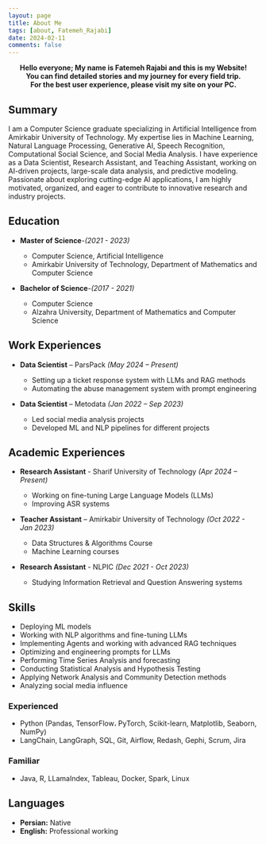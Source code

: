 ```yaml
---
layout: page
title: About Me
tags: [about, Fatemeh_Rajabi]
date: 2024-02-11
comments: false
---
```


<center> <b> Hello everyone; My name is Fatemeh Rajabi and this is my Website! <br> You can find detailed stories and my journey for every field trip. <br> For the best user experience, please visit my site on your PC. </b> </center>

## **Summary**  

I am a Computer Science graduate specializing in Artificial Intelligence from Amirkabir University of Technology. My expertise lies in Machine Learning, Natural Language Processing, Generative AI, Speech Recognition, Computational Social Science, and Social Media Analysis. I have experience as a Data Scientist, Research Assistant, and Teaching Assistant, working on AI-driven projects, large-scale data analysis, and predictive modeling. Passionate about exploring cutting-edge AI applications, I am highly motivated, organized, and eager to contribute to innovative research and industry projects.  

## **Education**  

- **Master of Science**-*(2021 - 2023)*
    - Computer Science, Artificial Intelligence
    - Amirkabir University of Technology, Department of Mathematics and Computer Science



- **Bachelor of Science**-*(2017 - 2021)*
    - Computer Science 
    - Alzahra University, Department of Mathematics and Computer Science

## **Work Experiences**  

- **Data Scientist** – ParsPack *(May 2024 – Present)*  
    - Setting up a ticket response system with LLMs and RAG methods
    - Automating the abuse management system with prompt engineering



- **Data Scientist** – Metodata *(Jan 2022 – Sep 2023)*  
    - Led social media analysis projects
    - Developed ML and NLP pipelines for different projects

## **Academic Experiences** 

- **Research Assistant** - Sharif University of Technology *(Apr 2024 – Present)*
    - Working on fine-tuning Large Language Models (LLMs)
    - Improving ASR systems



- **Teacher Assistant** – Amirkabir University of Technology *(Oct 2022 - Jan 2023)*
    - Data Structures & Algorithms Course
    - Machine Learning courses



- **Research Assistant** - NLPIC *(Dec 2021 - Oct 2023)*
    - Studying Information Retrieval and Question Answering systems

## **Skills**
- Deploying ML models
- Working with NLP algorithms and fine-tuning LLMs
- Implementing Agents and working with advanced RAG techniques
- Optimizing and engineering prompts for LLMs
- Performing Time Series Analysis and forecasting
- Conducting Statistical Analysis and Hypothesis Testing
- Applying Network Analysis and Community Detection methods
- Analyzing social media influence

### **Experienced** 
- Python (Pandas, TensorFlow، PyTorch, Scikit-learn, Matplotlib, Seaborn, NumPy)
- LangChain, LangGraph, SQL, Git, Airflow, Redash, Gephi, Scrum, Jira <br>
    
### **Familiar**
- Java, R, LLamaIndex, Tableau, Docker, Spark, Linux

## **Languages**
- **Persian:** Native
- **English:** Professional working
